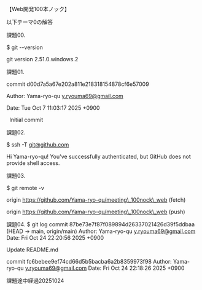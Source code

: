 【Web開発100本ノック】



以下テーマ0の解答

課題00.

$ git --version

git version 2.51.0.windows.2



課題01.

commit d00d7a5a67e202a811e218318154878cf6e57009

Author: Yama-ryo-qu [y.ryouma69@gmail.com](mailto:y.ryouma69@gmail.com)

Date:   Tue Oct 7 11:03:17 2025 +0900



    Initial commit



課題02.

$ ssh -T git@github.com

Hi Yama-ryo-qu! You've successfully authenticated, but GitHub does not provide shell access.



課題03.

$ git remote -v

origin  https://github.com/Yama-ryo-qu/meeting\_100nock\_web (fetch)

origin  https://github.com/Yama-ryo-qu/meeting\_100nock\_web (push)


課題04.
$ git log
commit 87be73e7f87f089894d26337021426d39f5ddbaa (HEAD -> main, origin/main)
Author: Yama-ryo-qu <y.ryouma69@gmail.com>
Date:   Fri Oct 24 22:20:56 2025 +0900

Update README.md

commit fc6bebee9ef74cd66d5b5bacba6a2b8359973f98
Author: Yama-ryo-qu <y.ryouma69@gmail.com>
Date:   Fri Oct 24 22:18:26 2025 +0900

課題途中経過20251024





